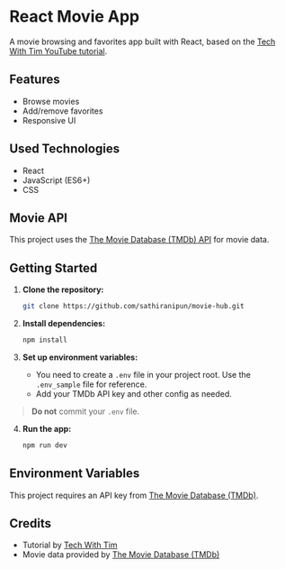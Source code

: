 # React Movie App

A movie browsing and favorites app built with React, based on the [Tech With Tim YouTube tutorial](https://youtu.be/G6D9cBaLViA?si=vEjt1BkpSc4arT7B).

## Features

- Browse movies
- Add/remove favorites
- Responsive UI

## Used Technologies

- React
- JavaScript (ES6+)
- CSS 

## Movie API

This project uses the [The Movie Database (TMDb) API](https://www.themoviedb.org/) for movie data.

## Getting Started

1. **Clone the repository:**
   ```bash
   git clone https://github.com/sathiranipun/movie-hub.git
   ```

2. **Install dependencies:**
   ```bash
   npm install
   ```

3. **Set up environment variables:**
   - You need to create a `.env` file in your project root. Use the `.env_sample` file for reference.
   - Add your TMDb API key and other config as needed.

> **Do not** commit your `.env` file.
4. **Run the app:**
   ```bash
   npm run dev
   ```

## Environment Variables

This project requires an API key from [The Movie Database (TMDb)](https://www.themoviedb.org/).


## Credits

- Tutorial by [Tech With Tim](https://www.youtube.com/@TechWithTim)
- Movie data provided by [The Movie Database (TMDb)](https://www.themoviedb.org/)



